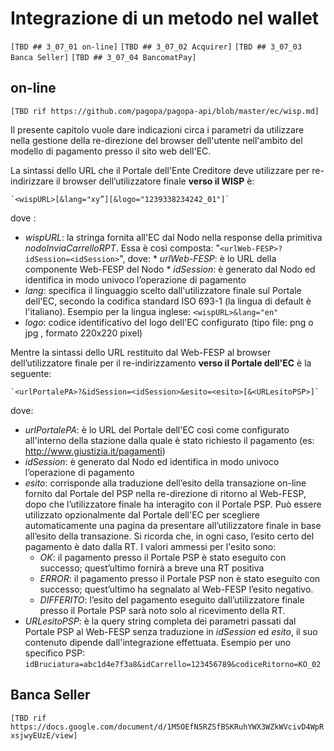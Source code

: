 Integrazione di un metodo nel wallet
====================================

`[TBD ## 3_07_01 on-line]`
`[TBD ## 3_07_02 Acquirer]`
`[TBD ## 3_07_03 Banca Seller]` 
`[TBD ## 3_07_04 BancomatPay]`

## on-line

`[TBD rif https://github.com/pagopa/pagopa-api/blob/master/ec/wisp.md]`

Il presente capitolo vuole dare indicazioni circa i parametri da utilizzare nella gestione della re-direzione del browser dell'utente nell'ambito del modello di pagamento presso il sito web dell'EC.

La sintassi dello URL che il Portale dell'Ente Creditore deve utilizzare per re-indirizzare il browser dell’utilizzatore finale **verso il WISP** è:

	`<wispURL>[&lang="xy”][&logo="1239338234242_01"]`

dove :

* _wispURL_: la stringa fornita all'EC dal Nodo nella response della primitiva _nodoInviaCarrelloRPT_. Essa è così composta: "`<urlWeb-FESP>?idSession=<idSession>`", dove:
		* _urlWeb-FESP_: è lo URL della componente Web-FESP del Nodo
		* _idSession_: è generato dal Nodo ed identifica in modo univoco l’operazione di pagamento
* _lang_: specifica il linguaggio scelto dall'utilizzatore finale sul Portale dell'EC, secondo la codifica standard ISO 693-1 (la lingua di default è l'italiano). Esempio per la lingua inglese: `<wispURL>&lang="en"`
* _logo_: codice identificativo del logo dell'EC configurato (tipo file: png o jpg , formato 220x220 pixel)

Mentre la sintassi dello URL restituito dal Web-FESP al browser dell’utilizzatore finale per il re-indirizzamento **verso il Portale dell'EC** è la seguente:

	`<urlPortalePA>?&idSession=<idSession>&esito=<esito>[&<URLesitoPSP>]`

dove:

* _urlPortalePA_: è lo URL del Portale dell'EC così come configurato all'interno della stazione dalla quale è stato richiesto il pagamento (es: http://www.giustizia.it/pagamenti)
* _idSession_: è generato dal Nodo ed identifica in modo univoco l’operazione di pagamento
* _esito_: corrisponde alla traduzione dell’esito della transazione on-line fornito dal Portale del PSP nella re-direzione di ritorno al Web-FESP, dopo che l’utilizzatore finale ha interagito con il Portale PSP. Può essere utilizzato opzionalmente dal Portale dell'EC per scegliere automaticamente una pagina da presentare all’utilizzatore finale in base all’esito della transazione. Si ricorda che, in ogni caso, l’esito certo del pagamento è dato dalla RT. I valori ammessi per l'esito sono:
	 * _OK_: il pagamento presso il Portale PSP è stato eseguito con successo; quest’ultimo fornirà a breve una RT positiva
	 * _ERROR_: il pagamento presso il Portale PSP non è stato eseguito con successo; quest’ultimo ha segnalato al Web-FESP l’esito negativo.
	 * _DIFFERITO_: l’esito del pagamento eseguito dall’utilizzatore finale presso il Portale PSP sarà noto solo al ricevimento della RT.
* _URLesitoPSP_: è la query string completa dei parametri passati dal Portale PSP al Web-FESP senza traduzione in _idSession_ ed _esito_, il suo contenuto dipende dall'integrazione effettuata. Esempio per uno specifico PSP: `idBruciatura=abc1d4e7f3a8&idCarrello=123456789&codiceRitorno=KO_02`

## Banca Seller

`[TBD rif https://docs.google.com/document/d/1M5OEfN5RZSfBSKRuhYWX3WZkWVcivD4WpRxsjwyEUzE/view]`
